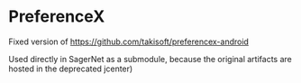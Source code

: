 # PreferenceX

Fixed version of https://github.com/takisoft/preferencex-android

Used directly in SagerNet as a submodule, because the original artifacts are hosted in the deprecated jcenter)